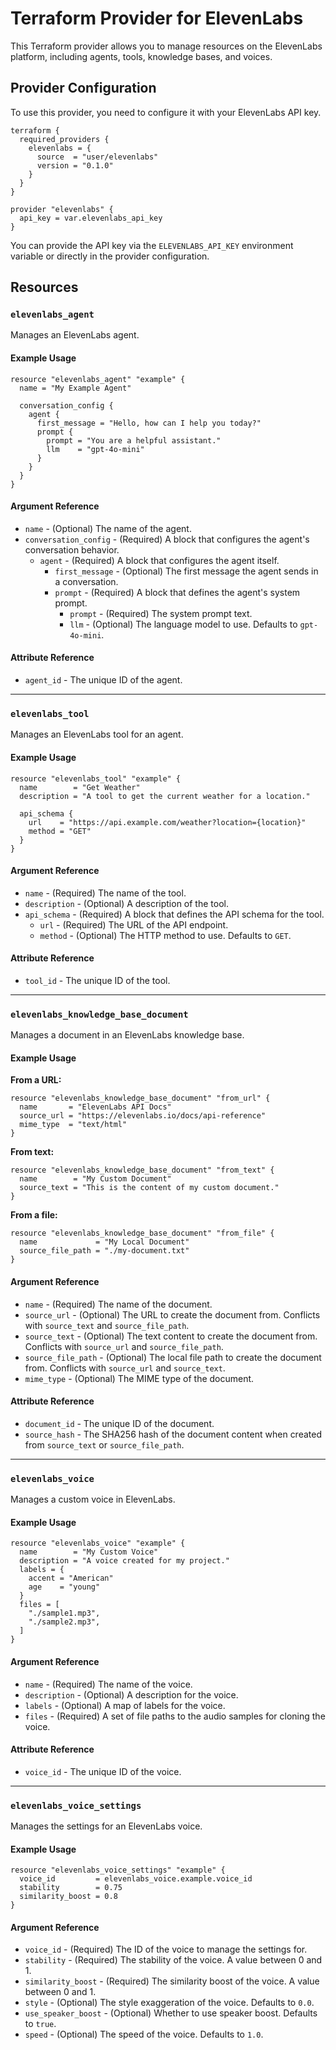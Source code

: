 # Terraform Provider for ElevenLabs

This Terraform provider allows you to manage resources on the ElevenLabs platform, including agents, tools, knowledge bases, and voices.

## Provider Configuration

To use this provider, you need to configure it with your ElevenLabs API key.

```hcl
terraform {
  required_providers {
    elevenlabs = {
      source  = "user/elevenlabs"
      version = "0.1.0"
    }
  }
}

provider "elevenlabs" {
  api_key = var.elevenlabs_api_key
}
```

You can provide the API key via the `ELEVENLABS_API_KEY` environment variable or directly in the provider configuration.

## Resources

### `elevenlabs_agent`

Manages an ElevenLabs agent.

#### Example Usage

```hcl
resource "elevenlabs_agent" "example" {
  name = "My Example Agent"

  conversation_config {
    agent {
      first_message = "Hello, how can I help you today?"
      prompt {
        prompt = "You are a helpful assistant."
        llm    = "gpt-4o-mini"
      }
    }
  }
}
```

#### Argument Reference

*   `name` - (Optional) The name of the agent.
*   `conversation_config` - (Required) A block that configures the agent's conversation behavior.
    *   `agent` - (Required) A block that configures the agent itself.
        *   `first_message` - (Optional) The first message the agent sends in a conversation.
        *   `prompt` - (Required) A block that defines the agent's system prompt.
            *   `prompt` - (Required) The system prompt text.
            *   `llm` - (Optional) The language model to use. Defaults to `gpt-4o-mini`.

#### Attribute Reference

*   `agent_id` - The unique ID of the agent.

---

### `elevenlabs_tool`

Manages an ElevenLabs tool for an agent.

#### Example Usage

```hcl
resource "elevenlabs_tool" "example" {
  name        = "Get Weather"
  description = "A tool to get the current weather for a location."

  api_schema {
    url    = "https://api.example.com/weather?location={location}"
    method = "GET"
  }
}
```

#### Argument Reference

*   `name` - (Required) The name of the tool.
*   `description` - (Optional) A description of the tool.
*   `api_schema` - (Required) A block that defines the API schema for the tool.
    *   `url` - (Required) The URL of the API endpoint.
    *   `method` - (Optional) The HTTP method to use. Defaults to `GET`.

#### Attribute Reference

*   `tool_id` - The unique ID of the tool.

---

### `elevenlabs_knowledge_base_document`

Manages a document in an ElevenLabs knowledge base.

#### Example Usage

**From a URL:**

```hcl
resource "elevenlabs_knowledge_base_document" "from_url" {
  name       = "ElevenLabs API Docs"
  source_url = "https://elevenlabs.io/docs/api-reference"
  mime_type  = "text/html"
}
```

**From text:**

```hcl
resource "elevenlabs_knowledge_base_document" "from_text" {
  name        = "My Custom Document"
  source_text = "This is the content of my custom document."
}
```

**From a file:**

```hcl
resource "elevenlabs_knowledge_base_document" "from_file" {
  name             = "My Local Document"
  source_file_path = "./my-document.txt"
}
```

#### Argument Reference

*   `name` - (Required) The name of the document.
*   `source_url` - (Optional) The URL to create the document from. Conflicts with `source_text` and `source_file_path`.
*   `source_text` - (Optional) The text content to create the document from. Conflicts with `source_url` and `source_file_path`.
*   `source_file_path` - (Optional) The local file path to create the document from. Conflicts with `source_url` and `source_text`.
*   `mime_type` - (Optional) The MIME type of the document.

#### Attribute Reference

*   `document_id` - The unique ID of the document.
*   `source_hash` - The SHA256 hash of the document content when created from `source_text` or `source_file_path`.

---

### `elevenlabs_voice`

Manages a custom voice in ElevenLabs.

#### Example Usage

```hcl
resource "elevenlabs_voice" "example" {
  name        = "My Custom Voice"
  description = "A voice created for my project."
  labels = {
    accent = "American"
    age    = "young"
  }
  files = [
    "./sample1.mp3",
    "./sample2.mp3",
  ]
}
```

#### Argument Reference

*   `name` - (Required) The name of the voice.
*   `description` - (Optional) A description for the voice.
*   `labels` - (Optional) A map of labels for the voice.
*   `files` - (Required) A set of file paths to the audio samples for cloning the voice.

#### Attribute Reference

*   `voice_id` - The unique ID of the voice.

---

### `elevenlabs_voice_settings`

Manages the settings for an ElevenLabs voice.

#### Example Usage

```hcl
resource "elevenlabs_voice_settings" "example" {
  voice_id         = elevenlabs_voice.example.voice_id
  stability        = 0.75
  similarity_boost = 0.8
}
```

#### Argument Reference

*   `voice_id` - (Required) The ID of the voice to manage the settings for.
*   `stability` - (Required) The stability of the voice. A value between 0 and 1.
*   `similarity_boost` - (Required) The similarity boost of the voice. A value between 0 and 1.
*   `style` - (Optional) The style exaggeration of the voice. Defaults to `0.0`.
*   `use_speaker_boost` - (Optional) Whether to use speaker boost. Defaults to `true`.
*   `speed` - (Optional) The speed of the voice. Defaults to `1.0`.